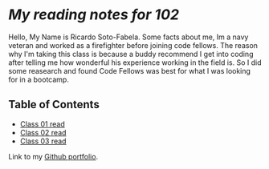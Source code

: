 # _My reading notes for 102_

Hello, My Name is Ricardo Soto-Fabela. Some facts about me, Im a navy veteran and worked as a firefighter before joining code fellows. The reason why I'm taking this class is because a buddy recommend I get into coding after telling me how wonderful his experience working in the field is. So I did some reasearch and found Code Fellows was best for what I was looking for in a bootcamp.

## **Table of Contents**

* [Class 01 read](102/Class01Read.md)
* [Class 02 read](102/Class02Read.md)
* [Class 03 read]()

Link to my [Github portfolio](https://github.com/Ricardo2450/).


